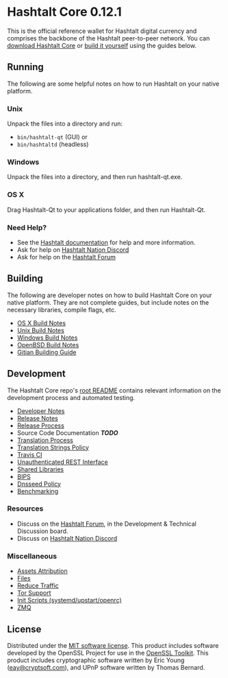 Hashtalt Core 0.12.1
=====================

This is the official reference wallet for Hashtalt digital currency and comprises the backbone of the Hashtalt peer-to-peer network. You can [download Hashtalt Core](https://www.hashtalt.org/downloads/) or [build it yourself](#building) using the guides below.

Running
---------------------
The following are some helpful notes on how to run Hashtalt on your native platform.

### Unix

Unpack the files into a directory and run:

- `bin/hashtalt-qt` (GUI) or
- `bin/hashtaltd` (headless)

### Windows

Unpack the files into a directory, and then run hashtalt-qt.exe.

### OS X

Drag Hashtalt-Qt to your applications folder, and then run Hashtalt-Qt.

### Need Help?

* See the [Hashtalt documentation](https://hashtaltpay.atlassian.net/wiki/display/DOC)
for help and more information.
* Ask for help on [Hashtalt Nation Discord](http://hashtaltchat.org)
* Ask for help on the [Hashtalt Forum](https://hashtalt.org/forum)

Building
---------------------
The following are developer notes on how to build Hashtalt Core on your native platform. They are not complete guides, but include notes on the necessary libraries, compile flags, etc.

- [OS X Build Notes](build-osx.md)
- [Unix Build Notes](build-unix.md)
- [Windows Build Notes](build-windows.md)
- [OpenBSD Build Notes](build-openbsd.md)
- [Gitian Building Guide](gitian-building.md)

Development
---------------------
The Hashtalt Core repo's [root README](/README.md) contains relevant information on the development process and automated testing.

- [Developer Notes](developer-notes.md)
- [Release Notes](release-notes.md)
- [Release Process](release-process.md)
- Source Code Documentation ***TODO***
- [Translation Process](translation_process.md)
- [Translation Strings Policy](translation_strings_policy.md)
- [Travis CI](travis-ci.md)
- [Unauthenticated REST Interface](REST-interface.md)
- [Shared Libraries](shared-libraries.md)
- [BIPS](bips.md)
- [Dnsseed Policy](dnsseed-policy.md)
- [Benchmarking](benchmarking.md)

### Resources
* Discuss on the [Hashtalt Forum](https://hashtalt.org/forum), in the Development & Technical Discussion board.
* Discuss on [Hashtalt Nation Discord](http://hashtaltchat.org)

### Miscellaneous
- [Assets Attribution](assets-attribution.md)
- [Files](files.md)
- [Reduce Traffic](reduce-traffic.md)
- [Tor Support](tor.md)
- [Init Scripts (systemd/upstart/openrc)](init.md)
- [ZMQ](zmq.md)

License
---------------------
Distributed under the [MIT software license](/COPYING).
This product includes software developed by the OpenSSL Project for use in the [OpenSSL Toolkit](https://www.openssl.org/). This product includes
cryptographic software written by Eric Young ([eay@cryptsoft.com](mailto:eay@cryptsoft.com)), and UPnP software written by Thomas Bernard.
